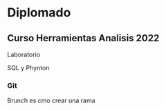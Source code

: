 # Diplomado 

## Curso Herramientas Analisis 2022
Laboratorio

SQL y Phynton

### Git
Brunch es cmo crear una rama 


